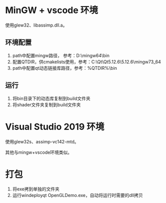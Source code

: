 # MinGW + vscode 环境

使用glew32、libassimp.dll.a。

## 环境配置
1. path中配置mingw路径， 参考：D:\mingw64\bin
2. 配置QTDIR，供cmakelists使用，参考：C:\Qt\Qt5.12.6\5.12.6\mingw73_64
3. path中配置qt动态链接库路径，参考：%QTDIR%\bin

## 运行
1. 将bin目录下的动态库复制到build文件夹
2. 将shader文件夹复制到build文件夹

# Visual Studio 2019 环境

使用glew32s、assimp-vc142-mtd。

其他与mingw+vscode环境类似。

# 打包

1. 将exe拷到单独的文件夹
2. 运行windeployqt OpenGLDemo.exe，自动将运行时需要的dll拷贝